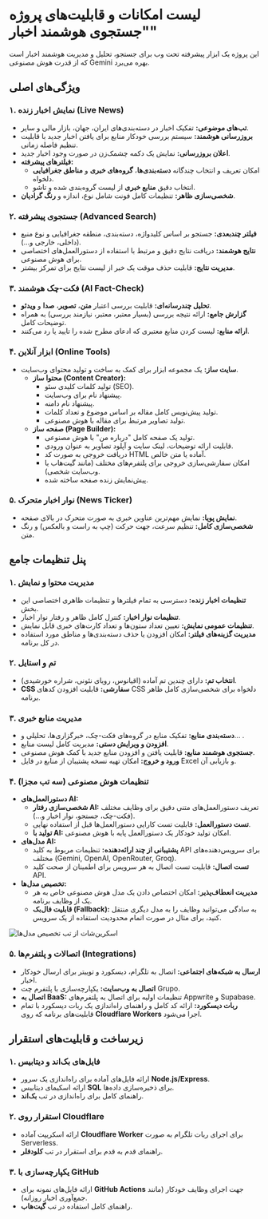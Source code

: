 
# لیست امکانات و قابلیت‌های پروژه "جستجوی هوشمند اخبار"

این پروژه یک ابزار پیشرفته تحت وب برای جستجو، تحلیل و مدیریت هوشمند اخبار است که از قدرت هوش مصنوعی Gemini بهره می‌برد.

## ویژگی‌های اصلی

### ۱. نمایش اخبار زنده (Live News)
- **تب‌های موضوعی:** تفکیک اخبار در دسته‌بندی‌های ایران، جهان، بازار مالی و سایر.
- **بروزرسانی هوشمند:** سیستم بررسی خودکار منابع برای یافتن اخبار جدید با قابلیت تنظیم فاصله زمانی.
- **اعلان بروزرسانی:** نمایش یک دکمه چشمک‌زن در صورت وجود اخبار جدید.
- **فیلترهای پیشرفته:**
  - امکان تعریف و انتخاب چندگانه **دسته‌بندی‌ها**، **گروه‌های خبری** و **مناطق جغرافیایی** دلخواه.
  - انتخاب دقیق **منابع خبری** از لیست گروه‌بندی شده و تاشو.
- **شخصی‌سازی ظاهر:** تنظیمات کامل فونت شامل نوع، اندازه و **رنگ گرادیان**.

### ۲. جستجوی پیشرفته (Advanced Search)
- **فیلتر چندبعدی:** جستجو بر اساس کلیدواژه، دسته‌بندی، منطقه جغرافیایی و نوع منبع (داخلی، خارجی و...).
- **نتایج هوشمند:** دریافت نتایج دقیق و مرتبط با استفاده از دستورالعمل‌های اختصاصی برای هوش مصنوعی.
- **مدیریت نتایج:** قابلیت حذف موقت یک خبر از لیست نتایج برای تمرکز بیشتر.

### ۳. فکت-چک هوشمند (AI Fact-Check)
- **تحلیل چندرسانه‌ای:** قابلیت بررسی اعتبار **متن**، **تصویر**، **صدا** و **ویدئو**.
- **گزارش جامع:** ارائه نتیجه بررسی (بسیار معتبر، معتبر، نیازمند بررسی) به همراه توضیحات کامل.
- **ارائه منابع:** لیست کردن منابع معتبری که ادعای مطرح شده را تایید یا رد می‌کنند.

### ۴. ابزار آنلاین (Online Tools)
- **سایت ساز:** یک مجموعه ابزار برای کمک به ساخت و تولید محتوای وب‌سایت.
  - **محتوا ساز (Content Creator):**
    - تولید کلمات کلیدی سئو (SEO).
    - پیشنهاد نام برای وب‌سایت.
    - پیشنهاد نام دامنه.
    - تولید پیش‌نویس کامل مقاله بر اساس موضوع و تعداد کلمات.
    - تولید تصاویر مرتبط برای مقاله با هوش مصنوعی.
  - **صفحه ساز (Page Builder):**
    - تولید یک صفحه کامل "درباره من" با هوش مصنوعی.
    - قابلیت ارائه توضیحات، لینک سایت و آپلود تصاویر به عنوان ورودی.
    - دریافت خروجی به صورت کد HTML آماده یا متن خالص.
    - امکان سفارشی‌سازی خروجی برای پلتفرم‌های مختلف (مانند گیت‌هاب یا وب‌سایت شخصی).
    - پیش‌نمایش زنده صفحه ساخته شده.

### ۵. نوار اخبار متحرک (News Ticker)
- **نمایش پویا:** نمایش مهم‌ترین عناوین خبری به صورت متحرک در بالای صفحه.
- **شخصی‌سازی کامل:** تنظیم سرعت، جهت حرکت (چپ به راست و بالعکس) و رنگ متن.

## پنل تنظیمات جامع

### ۱. مدیریت محتوا و نمایش
- **تنظیمات اخبار زنده:** دسترسی به تمام فیلترها و تنظیمات ظاهری اختصاصی این بخش.
- **تنظیمات نوار اخبار:** کنترل کامل ظاهر و رفتار نوار اخبار.
- **تنظیمات عمومی نمایش:** تعیین تعداد ستون‌ها و تعداد کارت‌های خبری قابل نمایش.
- **مدیریت گزینه‌های فیلتر:** امکان افزودن یا حذف دسته‌بندی‌ها و مناطق مورد استفاده در کل برنامه.

### ۲. تم و استایل
- **انتخاب تم:** دارای چندین تم آماده (اقیانوس، رویای نئونی، شراره خورشیدی).
- **CSS سفارشی:** قابلیت افزودن کدهای CSS دلخواه برای شخصی‌سازی کامل ظاهر برنامه.

### ۳. مدیریت منابع خبری
- **دسته‌بندی منابع:** تفکیک منابع در گروه‌های فکت-چک، خبرگزاری‌ها، تحلیلی و... .
- **افزودن و ویرایش دستی:** مدیریت کامل لیست منابع.
- **جستجوی هوشمند منابع:** قابلیت یافتن و افزودن منابع جدید با کمک هوش مصنوعی.
- **ورود و خروج:** امکان تهیه نسخه پشتیبان از منابع در فایل Excel و بازیابی آن.

### ۴. تنظیمات هوش مصنوعی (سه تب مجزا)
- **دستورالعمل‌های AI:**
  - **شخصی‌سازی رفتار AI:** تعریف دستورالعمل‌های متنی دقیق برای وظایف مختلف (فکت-چک، جستجو، نوار اخبار و...).
  - **تست دستورالعمل:** قابلیت تست کارایی دستورالعمل‌ها قبل از استفاده نهایی.
  - **تولید با AI:** امکان تولید خودکار یک دستورالعمل پایه با هوش مصنوعی.
- **مدل‌های AI:**
  - **پشتیبانی از چند ارائه‌دهنده:** تنظیمات مربوط به کلید API برای سرویس‌دهنده‌های مختلف (Gemini, OpenAI, OpenRouter, Groq).
  - **تست اتصال:** قابلیت تست اتصال به هر سرویس برای اطمینان از صحت کلید API.
- **تخصیص مدل‌ها:**
  - **مدیریت انعطاف‌پذیر:** امکان اختصاص دادن یک مدل هوش مصنوعی خاص به هر یک از وظایف برنامه.
  - **قابلیت فال‌بک (Fallback):** به سادگی می‌توانید وظایف را به مدل دیگری منتقل کنید، برای مثال در صورت اتمام محدودیت استفاده از یک سرویس.

<!-- Placeholder for a screenshot -->
![اسکرین‌شات از تب تخصیص مدل‌ها](placeholder.png)


### ۵. اتصالات و پلتفرم‌ها (Integrations)
- **ارسال به شبکه‌های اجتماعی:** اتصال به تلگرام، دیسکورد و توییتر برای ارسال خودکار اخبار.
- **اتصال به وب‌سایت:** یکپارچه‌سازی با پلتفرم چت Grupo.
- **اتصال به BaaS:** تنظیمات اولیه برای اتصال به پلتفرم‌های Appwrite و Supabase.
- **ربات دیسکورد:** ارائه کد کامل و راهنمای راه‌اندازی یک ربات دیسکورد با تمام قابلیت‌های برنامه که روی **Cloudflare Workers** اجرا می‌شود.

## زیرساخت و قابلیت‌های استقرار

### ۱. فایل‌های بک‌اند و دیتابیس
- ارائه فایل‌های آماده برای راه‌اندازی یک سرور **Node.js/Express**.
- ارائه اسکیمای دیتابیس **SQL** برای ذخیره‌سازی داده‌ها.
- راهنمای کامل برای راه‌اندازی در تب **بک‌اند**.

### ۲. استقرار روی Cloudflare
- ارائه اسکریپت آماده **Cloudflare Worker** برای اجرای ربات تلگرام به صورت Serverless.
- راهنمای قدم به قدم برای استقرار در تب **کلودفلر**.

### ۳. یکپارچه‌سازی با GitHub
- ارائه فایل‌های نمونه برای **GitHub Actions** جهت اجرای وظایف خودکار (مانند جمع‌آوری اخبار روزانه).
- راهنمای کامل استفاده در تب **گیت‌هاب**.
